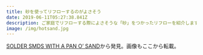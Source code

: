```yaml
---
title: 砂を使ってリフローするのがよさそう
date: 2019-06-11T05:27:38.841Z
description: ご家庭でリフローする際によさそうな「砂」をつかったリフローを紹介します。
image: /img/hotsand.jpg
---
```

[SOLDER SMDS WITH A PAN O’ SAND](https://hackaday.com/2019/06/05/solder-smds-with-a-pan-o-sand/)から発見。画像もここから転載。
